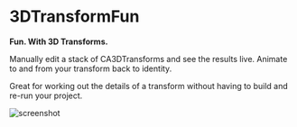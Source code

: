 3DTransformFun
==============

**Fun. With 3D Transforms.** 

Manually edit a stack of CA3DTransforms and see the results live. Animate to and from your transform back to identity. 

Great for working out the details of a transform without having to build and re-run your project. 

![screenshot](https://dl.dropboxusercontent.com/u/62766577/screenshots/transformsDemoScreenshot.png)
